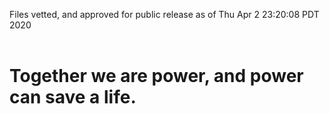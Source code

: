 Files vetted, and approved for public release as of Thu Apr  2 23:20:08 PDT 2020<br><br><h1>Together we are power, and power can save a life.</h1>
